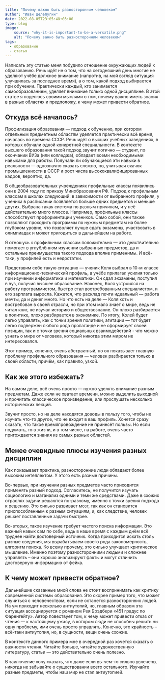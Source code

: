 ```yaml
---
title: "Почему важно быть разносторонним человеком"
author: "Иван Шелепугин"
date: 2022-08-05T23:05:48+03:00
type: blog
image:
    source: "why-it-is-important-to-be-a-versatile.png"
    alt: "Почему важно быть разносторонним человеком"
tags:
  - образование
  - статья
---
```


Написать эту статью меня побудило отношение окружающих людей к образованию.
Речь идёт не о том, что на сегодняшний день многие не уделяют учёбе должное
внимание (напротив, на мой взгляд ситуация улучшилась за последнее время), а о
том, какой подход выбирается при обучении. Практически каждый, кто занимается
самообразованием, уделяет внимание только одной дисциплине. В этой статье я
поделюсь своими мыслями о том, почему важно иметь знания в разных областях и
предположу, к чему может привести обратное.

## Откуда всё началось?

Профилизация образования &mdash; подход к обучению, при котором отдельным
предметным областям уделяется практически всё время, началась во времена СССР.
Речь идёт о высших учебных заведениях, в которых обучали одной конкретной
специальности. В контексте высшего образования такой подход звучит логично
&mdash; студент, по окончании ВУЗа (или колледжа), обладает всеми необходимыми
навыками для работы. Получали ли обучающиеся эти навыки в реальности &mdash;
однозначно сказать сложно, но, учитывая скачок промышленности в СССР и рост
числа высококвалифицированных кадров, вероятно, да.

В общеобразовательных учреждениях профильные классы появились они в 2004 году
по приказу Минобразования РФ. Подход к профильным классам в школах следующий: в
зависимости от выбранного профиля, у ученика в расписании появляется больше
одних предметов и меньше других. Выбрана такая система по разным причинам, и у
неё действительно много плюсов. Например, профильные классы способствуют
профориентации учеников. Само собой, они также позволяют проходить программы по
нужным предметам на более глубоком уровне, что позволяет лучше сдать экзамены,
участвовать в олимпиадах и может пригодиться в дальнейшем на работе.
	
Я отношусь к профильным классам положительно &mdash; это действительно помогает
в углублённом изучении выбранных предметов, да и остальные преимущества такого
подхода вполне применимы. И всё-таки, у профилей есть и недостатки.

Представим себе такую ситуацию &mdash; ученик Коля выбрал в 10-м классе
информационно-технический профиль, в учёбе прилагал усилия только при изучении
информатики и математики. Он сдал экзамены, поступил в вуз, получил высшее
образование. Наконец, Коля устроился на работу программистом, быстро стал
востребованным специалистом, и его зарплата выросла. Кажется, что расклад почти
идеальный &mdash; работа мечты, да и денег много. Но что есть на деле &mdash;
Коля хоть и востребован в своей отрасли, но при этом мало знает о мире, ведь не
читал книг, не изучал историю и обществознание. Он плохо разбирается в
политике, плохо разбирается в экономике. По итогу, Колей будет легко управлять,
как с точки зрения политики, агитации &mdash; тот будет легко подвержен любого
рода пропаганде и не сформирует своей позиции, так и с точки зрения социальных
взаимодействий - что можно узнать о мире от человека, который никогда этим
миром не интересовался.

Этот пример, конечно, очень абстрактный, но он показывает главную проблему
профильного образования &mdash; человек разбирается только в своей области,
причём, как правило, узкой.

## Как же этого избежать?

На самом деле, всё очень просто &mdash; нужно уделять внимание разным
предметам. Даже если не хватает времени, можно выделить выходной и прочитать
классическое произведение, или прослушать несколько исторических лекций.

Звучит просто, но на деле находятся доводы в пользу того, чтобы не изучать
что-то другое, что не входит в ваш профиль. Хочется сразу сказать, что такое
времяпровождение не принесёт пользы. Но если подумать, то в жизни, и в том
числе, на работе, очень часто пригождаются знания из самых разных областей.
	
## Менее очевидные плюсы изучения разных дисциплин

Как показывает практика, разносторонние люди обладают более высоким
интеллектом. У этого есть разные причины.

Во-первых, при изучении разных предметов часто приходится применять разный
подход. Согласитесь, не получится изучать социологию и матанализ одними и теми
же средствами. Даже в схожих отраслях задачи решаются по-разному, именно с
точки зрения подхода к решению. Это сильно развивает мозг, так как он
становится приспособленным к разным ситуациям, и, как следствие, человек решает
поставленные задачи быстрее.

Во-вторых, такое изучение требует частого поиска информации. Это важный навык
сам по себе, ведь в наше время с каждым днём всё труднее найти достоверный
источник. Когда приходится искать столь разные сведения, мы вырабатываем своего
рода закономерность, алгоритм поиска. Ко всему прочему, это сильно улучшает
критическое мышление. Именно поэтому разносторонними людьми и сложнее управлять
– они хорошо анализируют факты и могут отличить достоверную информацию от
фейка.

## К чему может привести обратное?

Дальнейшие сказанные мной слова не стоит воспринимать как критику современной
системы образования. Это скорее пример того, что может случиться с
человечеством, если не останется разносторонних людей. На ум приходит несколько
антиутопий, но, главным образом эта ситуация ассоциируется с романом Рея
Брэдбери «451 градус по Фаренгейту». Автор повествует том, к чему может
привести отказ от чтения &mdash; к настоящему ужасу, в котором люди не способны
решить ни одну проблему, ими очень просто управлять. Конечно, это крайность –
всё-таки антиутопия, но, в сущности, вещи очень схожие.

В контексте данного примера мне в очередной раз хочется сказать о важности
чтения. Читайте больше, читайте художественную литературу, статьи &mdash; это
действительно очень полезно.

В заключение хочу сказать, что даже если вы чем-то сильно увлечены, никогда не
забывайте о существовании всего остального. Изучайте разные предметы, чтобы наш
мир не стал антиутопией.
